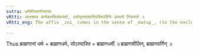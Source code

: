 ```yaml
---
sutra: धर्मशीलवर्णान्ताच्च
vRtti: अन्तशब्दः प्रत्येकमभिसंबध्यते, धर्माद्यन्तात्प्रातिपदिकादिनिः प्रत्ययो नियम्यते ॥
vRtti_eng: The affix _ini_ comes in the sense of _matup_, (to the exclusion of others), after nominal steps ending in _dharma_, _sila_, and _varna_.

---
```

Thus ब्राह्मणानां धर्मः = ब्राह्मणधर्मः, सोऽस्यास्ति = ब्राह्मणधर्मी ॥ ब्राह्मणशीलिन्, ब्राह्मणवर्णिन् ॥